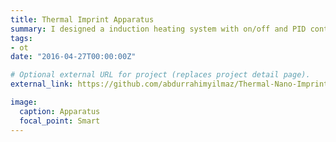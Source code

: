 ```yaml
---
title: Thermal Imprint Apparatus
summary: I designed a induction heating system with on/off and PID control for a nano imprint apparatus. I chose and integrated all electrical equipments such as power supply, induction coil.
tags:
- ot
date: "2016-04-27T00:00:00Z"

# Optional external URL for project (replaces project detail page).
external_link: https://github.com/abdurrahimyilmaz/Thermal-Nano-Imprint-Apparatus

image:
  caption: Apparatus
  focal_point: Smart
---
```

